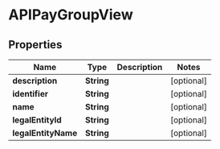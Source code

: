 

# APIPayGroupView


## Properties

| Name | Type | Description | Notes |
|------------ | ------------- | ------------- | -------------|
|**description** | **String** |  |  [optional] |
|**identifier** | **String** |  |  [optional] |
|**name** | **String** |  |  [optional] |
|**legalEntityId** | **String** |  |  [optional] |
|**legalEntityName** | **String** |  |  [optional] |



